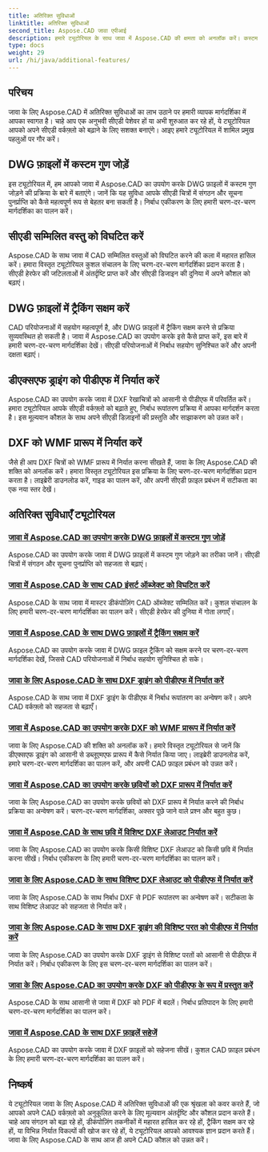 ```yaml
---
title: अतिरिक्त सुविधाओं
linktitle: अतिरिक्त सुविधाओं
second_title: Aspose.CAD जावा एपीआई
description: हमारे ट्यूटोरियल के साथ जावा में Aspose.CAD की क्षमता को अनलॉक करें। कस्टम गुण जोड़ें, CAD सम्मिलित ऑब्जेक्ट को विघटित करें, ट्रैकिंग सक्षम करें, और DXF चित्रों को निर्बाध रूप से निर्यात करें। अपने CAD वर्कफ़्लो को सहजता से उन्नत करें।
type: docs
weight: 29
url: /hi/java/additional-features/
---
```



## परिचय

जावा के लिए Aspose.CAD में अतिरिक्त सुविधाओं का लाभ उठाने पर हमारी व्यापक मार्गदर्शिका में आपका स्वागत है। चाहे आप एक अनुभवी सीएडी पेशेवर हों या अभी शुरुआत कर रहे हों, ये ट्यूटोरियल आपको अपने सीएडी वर्कफ़्लो को बढ़ाने के लिए सशक्त बनाएंगे। आइए हमारे ट्यूटोरियल में शामिल प्रमुख पहलुओं पर गौर करें।

## DWG फ़ाइलों में कस्टम गुण जोड़ें

इस ट्यूटोरियल में, हम आपको जावा में Aspose.CAD का उपयोग करके DWG फ़ाइलों में कस्टम गुण जोड़ने की प्रक्रिया के बारे में बताएंगे। जानें कि यह सुविधा आपके सीएडी चित्रों में संगठन और सूचना पुनर्प्राप्ति को कैसे महत्वपूर्ण रूप से बेहतर बना सकती है। निर्बाध एकीकरण के लिए हमारी चरण-दर-चरण मार्गदर्शिका का पालन करें।

## सीएडी सम्मिलित वस्तु को विघटित करें

Aspose.CAD के साथ जावा में CAD सम्मिलित वस्तुओं को विघटित करने की कला में महारत हासिल करें। हमारा विस्तृत ट्यूटोरियल कुशल संचालन के लिए चरण-दर-चरण मार्गदर्शिका प्रदान करता है। सीएडी हेरफेर की जटिलताओं में अंतर्दृष्टि प्राप्त करें और सीएडी डिजाइन की दुनिया में अपने कौशल को बढ़ाएं।

## DWG फ़ाइलों में ट्रैकिंग सक्षम करें

CAD परियोजनाओं में सहयोग महत्वपूर्ण है, और DWG फ़ाइलों में ट्रैकिंग सक्षम करने से प्रक्रिया सुव्यवस्थित हो सकती है। जावा में Aspose.CAD का उपयोग करके इसे कैसे प्राप्त करें, इस बारे में हमारी चरण-दर-चरण मार्गदर्शिका देखें। सीएडी परियोजनाओं में निर्बाध सहयोग सुनिश्चित करें और अपनी दक्षता बढ़ाएं।

## डीएक्सएफ ड्राइंग को पीडीएफ में निर्यात करें

Aspose.CAD का उपयोग करके जावा में DXF रेखाचित्रों को आसानी से पीडीएफ में परिवर्तित करें। हमारा ट्यूटोरियल आपके सीएडी वर्कफ़्लो को बढ़ाते हुए, निर्बाध रूपांतरण प्रक्रिया में आपका मार्गदर्शन करता है। इस मूल्यवान कौशल के साथ अपने सीएडी डिज़ाइनों की प्रस्तुति और साझाकरण को उन्नत करें।

## DXF को WMF प्रारूप में निर्यात करें

जैसे ही आप DXF चित्रों को WMF प्रारूप में निर्यात करना सीखते हैं, जावा के लिए Aspose.CAD की शक्ति को अनलॉक करें। हमारा विस्तृत ट्यूटोरियल इस प्रक्रिया के लिए चरण-दर-चरण मार्गदर्शिका प्रदान करता है। लाइब्रेरी डाउनलोड करें, गाइड का पालन करें, और अपनी सीएडी फ़ाइल प्रबंधन में सटीकता का एक नया स्तर देखें।

## अतिरिक्त सुविधाएँ ट्यूटोरियल
### [जावा में Aspose.CAD का उपयोग करके DWG फ़ाइलों में कस्टम गुण जोड़ें](./add-custom-properties/)
Aspose.CAD का उपयोग करके जावा में DWG फ़ाइलों में कस्टम गुण जोड़ने का तरीका जानें। सीएडी चित्रों में संगठन और सूचना पुनर्प्राप्ति को सहजता से बढ़ाएं।
### [जावा में Aspose.CAD के साथ CAD इंसर्ट ऑब्जेक्ट को विघटित करें](./decompose-cad-insert-object/)
Aspose.CAD के साथ जावा में मास्टर डीकंपोज़िंग CAD ऑब्जेक्ट सम्मिलित करें। कुशल संचालन के लिए हमारी चरण-दर-चरण मार्गदर्शिका का पालन करें। सीएडी हेरफेर की दुनिया में गोता लगाएँ।
### [जावा में Aspose.CAD के साथ DWG फ़ाइलों में ट्रैकिंग सक्षम करें](./enable-tracking/)
Aspose.CAD का उपयोग करके जावा में DWG फ़ाइल ट्रैकिंग को सक्षम करने पर चरण-दर-चरण मार्गदर्शिका देखें, जिससे CAD परियोजनाओं में निर्बाध सहयोग सुनिश्चित हो सके।
### [जावा के लिए Aspose.CAD के साथ DXF ड्राइंग को पीडीएफ में निर्यात करें](./export-dxf-to-pdf/)
Aspose.CAD के साथ जावा में DXF ड्राइंग के पीडीएफ में निर्बाध रूपांतरण का अन्वेषण करें। अपने CAD वर्कफ़्लो को सहजता से बढ़ाएँ।
### [जावा में Aspose.CAD का उपयोग करके DXF को WMF प्रारूप में निर्यात करें](./export-dxf-to-wmf/)
जावा के लिए Aspose.CAD की शक्ति को अनलॉक करें। हमारे विस्तृत ट्यूटोरियल से जानें कि डीएक्सएफ ड्राइंग को आसानी से डब्लूएमएफ प्रारूप में कैसे निर्यात किया जाए। लाइब्रेरी डाउनलोड करें, हमारे चरण-दर-चरण मार्गदर्शिका का पालन करें, और अपनी CAD फ़ाइल प्रबंधन को उन्नत करें।
### [जावा में Aspose.CAD का उपयोग करके छवियों को DXF प्रारूप में निर्यात करें](./export-images-to-dxf/)
जावा के लिए Aspose.CAD का उपयोग करके छवियों को DXF प्रारूप में निर्यात करने की निर्बाध प्रक्रिया का अन्वेषण करें। चरण-दर-चरण मार्गदर्शिका, अक्सर पूछे जाने वाले प्रश्न और बहुत कुछ।
### [जावा में Aspose.CAD के साथ छवि में विशिष्ट DXF लेआउट निर्यात करें](./export-specific-layout-to-image/)
जावा के लिए Aspose.CAD का उपयोग करके किसी विशिष्ट DXF लेआउट को किसी छवि में निर्यात करना सीखें। निर्बाध एकीकरण के लिए हमारी चरण-दर-चरण मार्गदर्शिका का पालन करें।
### [जावा के लिए Aspose.CAD के साथ विशिष्ट DXF लेआउट को पीडीएफ में निर्यात करें](./export-specific-layout-to-pdf/)
जावा के लिए Aspose.CAD के साथ निर्बाध DXF से PDF रूपांतरण का अन्वेषण करें। सटीकता के साथ विशिष्ट लेआउट को सहजता से निर्यात करें।
### [जावा के लिए Aspose.CAD के साथ DXF ड्राइंग की विशिष्ट परत को पीडीएफ में निर्यात करें](./export-specific-layer-to-pdf/)
जावा के लिए Aspose.CAD का उपयोग करके DXF ड्राइंग से विशिष्ट परतों को आसानी से पीडीएफ में निर्यात करें। निर्बाध एकीकरण के लिए इस चरण-दर-चरण मार्गदर्शिका का पालन करें।
### [जावा के लिए Aspose.CAD का उपयोग करके DXF को पीडीएफ के रूप में प्रस्तुत करें](./render-dxf-as-pdf/)
Aspose.CAD के साथ आसानी से जावा में DXF को PDF में बदलें। निर्बाध प्रतिपादन के लिए हमारी चरण-दर-चरण मार्गदर्शिका का पालन करें।
### [जावा में Aspose.CAD के साथ DXF फ़ाइलें सहेजें](./save-dxf-files/)
Aspose.CAD का उपयोग करके जावा में DXF फ़ाइलों को सहेजना सीखें। कुशल CAD फ़ाइल प्रबंधन के लिए हमारी चरण-दर-चरण मार्गदर्शिका का पालन करें।

## निष्कर्ष

ये ट्यूटोरियल जावा के लिए Aspose.CAD में अतिरिक्त सुविधाओं की एक श्रृंखला को कवर करते हैं, जो आपको अपने CAD वर्कफ़्लो को अनुकूलित करने के लिए मूल्यवान अंतर्दृष्टि और कौशल प्रदान करते हैं। चाहे आप संगठन को बढ़ा रहे हों, डीकंपोज़िंग तकनीकों में महारत हासिल कर रहे हों, ट्रैकिंग सक्षम कर रहे हों, या विभिन्न निर्यात विकल्पों की खोज कर रहे हों, ये ट्यूटोरियल आपको आवश्यक ज्ञान प्रदान करते हैं। जावा के लिए Aspose.CAD के साथ आज ही अपने CAD कौशल को उन्नत करें।
